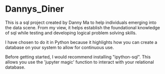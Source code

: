 # Dannys_Diner
This is a sql project created by Danny Ma to help individuals emerging into the data scene. From my view, it helps establish the foundational knowledge of sql while testing and developing logical problem solving skills. 

I have chosen to do it in Python because it highlights how you can create a database on your system to allow for continuous use.

Before getting started, I would recommend installing "ipython-sql". This allows you use the 'jupyter magic' function to interact with your relational database.
